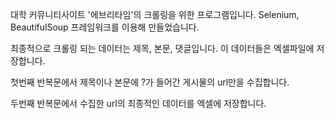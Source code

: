 대학 커뮤니티사이트 '에브리타임'의 크롤링을 위한 프로그램입니다.
Selenium, BeautifulSoup 프레임워크를 이용해 만들었습니다.

최종적으로 크롤링 되는 데이터는 제목, 본문, 댓글입니다. 이 데이터들은 엑셀파일에 저장합니다.

첫번째 반복문에서 제목이나 본문에 ?가 들어간 게시물의 url만을 수집합니다.

두번째 반복문에서 수집한 url의 최종적인 데이터를 엑셀에 저장합니다.
